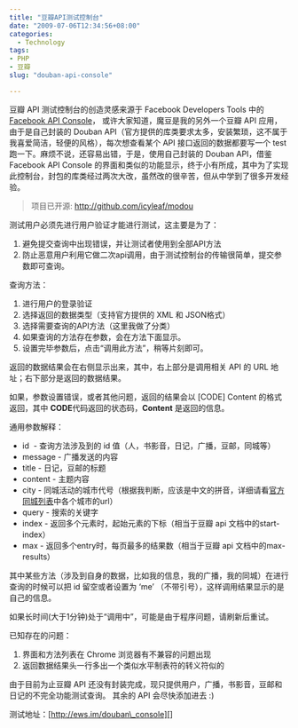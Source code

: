 ```yaml
---
title: "豆瓣API测试控制台"
date: "2009-07-06T12:34:56+08:00"
categories:
  - Technology
tags:
- PHP
- 豆瓣
slug: "douban-api-console"

---
```


豆瓣 API 测试控制台的创造灵感来源于 Facebook Developers Tools 中的[Facebook API Console][]， 或许大家知道，魔豆是我的另外一个豆瓣 API 应用，由于是自己封装的 Douban
API（官方提供的库类要求太多，安装繁琐，这不属于我喜爱简洁，轻便的风格），每次想查看某个
API 接口返回的数据都要写一个 test 跑一下。麻烦不说，还容易出错，于是，使用自己封装的 Douban API，借鉴 Facebook API Console
的界面和类似的功能显示，终于小有所成，其中为了实现此控制台，封包的库类经过两次大改，虽然改的很辛苦，但从中学到了很多开发经验。

> 项目已开源: http://github.com/icyleaf/modou

测试用户必须先进行用户验证才能进行测试，这主要是为了：

1.  避免提交查询中出现错误，并让测试者使用到全部API方法
2.  防止恶意用户利用它做二次api调用，由于测试控制台的传输很简单，提交参数即可查询。

查询方法：

1.  进行用户的登录验证
2.  选择返回的数据类型（支持官方提供的 XML 和 JSON格式）
3.  选择需要查询的API方法（这里我做了分类）
4.  如果查询的方法存在参数，会在方法下面显示。
5.  设置完毕参数后，点击“调用此方法”，稍等片刻即可。

返回的数据结果会在右侧显示出来，其中，右上部分是调用相关 API 的 URL 地址；右下部分是返回的数据结果。

如果，参数设置错误，或者其他问题，返回的结果会以 [CODE] Content
的格式返回，其中 **CODE**代码返回的状态码，**Content** 是返回的信息。

通用参数解释：

-   id  - 查询方法涉及到的 id 值（人，书影音，日记，广播，豆邮，同城等）
-   message - 广播发送的内容
-   title - 日记，豆邮的标题
-   content - 主题内容
-   city - 同城活动的城市代号（根据我判断，应该是中文的拼音，详细请看[官方同城列表][]中各个城市的url）
-   query - 搜索的关键字
-   index - 返回多个元素时，起始元素的下标（相当于豆瓣 api 文档中的start-index）
-   max - 返回多个entry时，每页最多的结果数（相当于豆瓣 api 文档中的max-results）

其中某些方法（涉及到自身的数据，比如我的信息，我的广播，我的同城）在进行查询的时候可以把
id 留空或者设置为 ‘me’ （不带引号），这样调用结果显示的是自己的信息。

如果长时间(大于1分钟)处于“调用中”，可能是由于程序问题，请刷新后重试。

已知存在的问题：

1.  界面和方法列表在 Chrome 浏览器有不兼容的问题出现
2.  返回数据结果头一行多出一个类似水平制表符的转义符似的

由于目前为止豆瓣 API 还没有封装完成，现只提供用户，广播，书影音，豆邮和日记的不完全功能测试查询。
其余的 API 会尽快添加进去 :)

测试地址：[http://ews.im/douban\_console][]

  [Facebook API Console]: http://developers.facebook.com/tools.php
  [官方同城列表]: http://www.douban.com/location/world/
  [http://ews.im/douban\_console]: http://ews.im/douban_console
